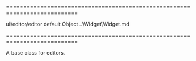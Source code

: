 <!--**
/*-------------------------------------------
    Auto-generated file. Do not modify.
-------------------------------------------

**-->
===========================================================================
<!--hidden--><!--/hidden-->
<!--module-->ui/editor/editor<!--/module-->
<!--export-->default<!--/export-->
<!--type-->Object<!--/type-->
<!--inherits-->..\Widget\Widget.md<!--/inherits-->
===========================================================================

<!--shortDescription-->
A base class for editors.
<!--/shortDescription-->

<!--fullDescription-->

<!--/fullDescription-->